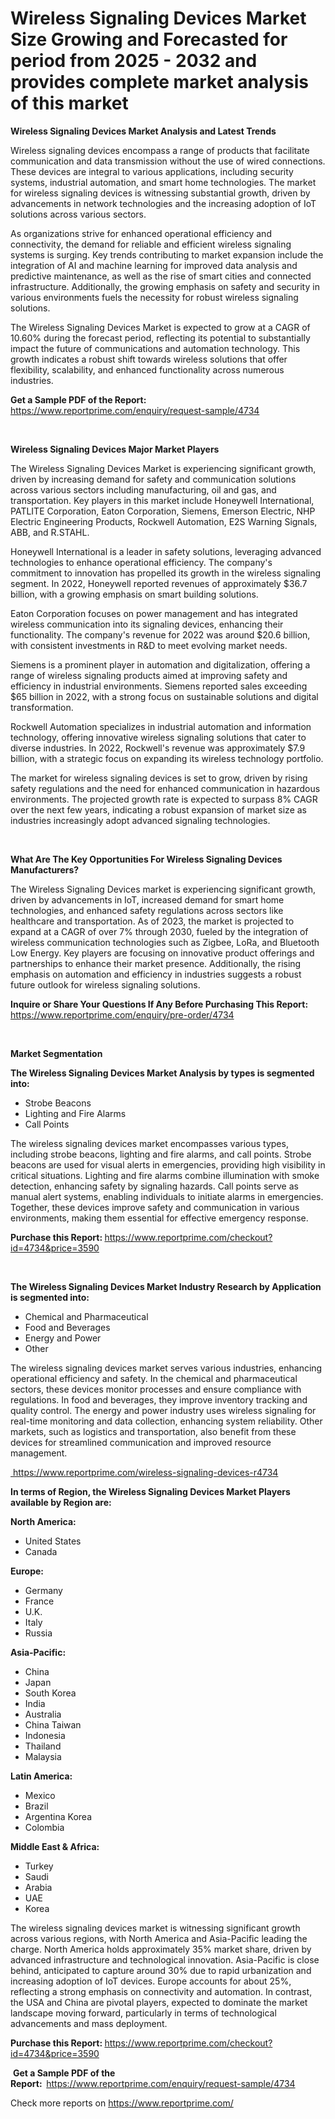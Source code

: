 <p><h1>Wireless Signaling Devices Market Size Growing and Forecasted for period from 2025 - 2032 and provides complete market analysis of this market</h1></p><p><strong>Wireless Signaling Devices Market Analysis and Latest Trends</strong></p>
<p><p>Wireless signaling devices encompass a range of products that facilitate communication and data transmission without the use of wired connections. These devices are integral to various applications, including security systems, industrial automation, and smart home technologies. The market for wireless signaling devices is witnessing substantial growth, driven by advancements in network technologies and the increasing adoption of IoT solutions across various sectors.</p><p>As organizations strive for enhanced operational efficiency and connectivity, the demand for reliable and efficient wireless signaling systems is surging. Key trends contributing to market expansion include the integration of AI and machine learning for improved data analysis and predictive maintenance, as well as the rise of smart cities and connected infrastructure. Additionally, the growing emphasis on safety and security in various environments fuels the necessity for robust wireless signaling solutions.</p><p>The Wireless Signaling Devices Market is expected to grow at a CAGR of 10.60% during the forecast period, reflecting its potential to substantially impact the future of communications and automation technology. This growth indicates a robust shift towards wireless solutions that offer flexibility, scalability, and enhanced functionality across numerous industries.</p></p>
<p><strong>Get a Sample PDF of the Report:&nbsp;</strong> <a href="https://www.reportprime.com/enquiry/request-sample/4734?utm_campaign=2460&utm_medium=2&utm_source=Github&utm_content=ia&utm_term=19032025&utm_id=wireless-signaling-devices">https://www.reportprime.com/enquiry/request-sample/4734</a></p>
<p>&nbsp;</p>
<p><strong>Wireless Signaling Devices Major Market Players</strong></p>
<p><p>The Wireless Signaling Devices Market is experiencing significant growth, driven by increasing demand for safety and communication solutions across various sectors including manufacturing, oil and gas, and transportation. Key players in this market include Honeywell International, PATLITE Corporation, Eaton Corporation, Siemens, Emerson Electric, NHP Electric Engineering Products, Rockwell Automation, E2S Warning Signals, ABB, and R.STAHL.</p><p>Honeywell International is a leader in safety solutions, leveraging advanced technologies to enhance operational efficiency. The company's commitment to innovation has propelled its growth in the wireless signaling segment. In 2022, Honeywell reported revenues of approximately $36.7 billion, with a growing emphasis on smart building solutions.</p><p>Eaton Corporation focuses on power management and has integrated wireless communication into its signaling devices, enhancing their functionality. The company's revenue for 2022 was around $20.6 billion, with consistent investments in R&D to meet evolving market needs.</p><p>Siemens is a prominent player in automation and digitalization, offering a range of wireless signaling products aimed at improving safety and efficiency in industrial environments. Siemens reported sales exceeding $65 billion in 2022, with a strong focus on sustainable solutions and digital transformation.</p><p>Rockwell Automation specializes in industrial automation and information technology, offering innovative wireless signaling solutions that cater to diverse industries. In 2022, Rockwell's revenue was approximately $7.9 billion, with a strategic focus on expanding its wireless technology portfolio.</p><p>The market for wireless signaling devices is set to grow, driven by rising safety regulations and the need for enhanced communication in hazardous environments. The projected growth rate is expected to surpass 8% CAGR over the next few years, indicating a robust expansion of market size as industries increasingly adopt advanced signaling technologies.</p></p>
<p>&nbsp;</p>
<p><strong>What Are The Key Opportunities For Wireless Signaling Devices Manufacturers?</strong></p>
<p><p>The Wireless Signaling Devices market is experiencing significant growth, driven by advancements in IoT, increased demand for smart home technologies, and enhanced safety regulations across sectors like healthcare and transportation. As of 2023, the market is projected to expand at a CAGR of over 7% through 2030, fueled by the integration of wireless communication technologies such as Zigbee, LoRa, and Bluetooth Low Energy. Key players are focusing on innovative product offerings and partnerships to enhance their market presence. Additionally, the rising emphasis on automation and efficiency in industries suggests a robust future outlook for wireless signaling solutions.</p></p>
<p><strong>Inquire or Share Your Questions If Any Before Purchasing This Report:</strong> <a href="https://www.reportprime.com/enquiry/pre-order/4734?utm_campaign=2460&utm_medium=2&utm_source=Github&utm_content=ia&utm_term=19032025&utm_id=wireless-signaling-devices">https://www.reportprime.com/enquiry/pre-order/4734</a></p>
<p>&nbsp;</p>
<p><strong>Market Segmentation</strong></p>
<p><strong>The Wireless Signaling Devices Market Analysis by types is segmented into:</strong></p>
<p><ul><li>Strobe Beacons</li><li>Lighting and Fire Alarms</li><li>Call Points</li></ul></p>
<p><p>The wireless signaling devices market encompasses various types, including strobe beacons, lighting and fire alarms, and call points. Strobe beacons are used for visual alerts in emergencies, providing high visibility in critical situations. Lighting and fire alarms combine illumination with smoke detection, enhancing safety by signaling hazards. Call points serve as manual alert systems, enabling individuals to initiate alarms in emergencies. Together, these devices improve safety and communication in various environments, making them essential for effective emergency response.</p></p>
<p><strong>Purchase this Report:&nbsp;</strong><a href="https://www.reportprime.com/checkout?id=4734&price=3590&utm_campaign=2460&utm_medium=2&utm_source=Github&utm_content=ia&utm_term=19032025&utm_id=wireless-signaling-devices">https://www.reportprime.com/checkout?id=4734&price=3590</a></p>
<p>&nbsp;</p>
<p><strong>The Wireless Signaling Devices Market Industry Research by Application is segmented into:</strong></p>
<p><ul><li>Chemical and Pharmaceutical</li><li>Food and Beverages</li><li>Energy and Power</li><li>Other</li></ul></p>
<p><p>The wireless signaling devices market serves various industries, enhancing operational efficiency and safety. In the chemical and pharmaceutical sectors, these devices monitor processes and ensure compliance with regulations. In food and beverages, they improve inventory tracking and quality control. The energy and power industry uses wireless signaling for real-time monitoring and data collection, enhancing system reliability. Other markets, such as logistics and transportation, also benefit from these devices for streamlined communication and improved resource management.</p></p>
<p><a href="https://www.reportprime.com/wireless-signaling-devices-r4734?utm_campaign=2460&utm_medium=2&utm_source=Github&utm_content=ia&utm_term=19032025&utm_id=wireless-signaling-devices">&nbsp;https://www.reportprime.com/wireless-signaling-devices-r4734</a></p>
<p><strong>In terms of Region, the Wireless Signaling Devices Market Players available by Region are:</strong></p>
<p>
    <p> <strong> North America: </strong>
        <ul>
            <li>United States</li>
            <li>Canada</li>
        </ul>
        </p> 
    <p> <strong> Europe: </strong>
        <ul>
            <li>Germany</li>
            <li>France</li>
            <li>U.K.</li>
            <li>Italy</li>
            <li>Russia</li>
        </ul>
        </p> 
    <p> <strong> Asia-Pacific: </strong>
        <ul>
            <li>China</li>
            <li>Japan</li>
            <li>South Korea</li>
            <li>India</li>
            <li>Australia</li>
            <li>China Taiwan</li>
            <li>Indonesia</li>
            <li>Thailand</li>
            <li>Malaysia</li>
        </ul>
        </p> 
    <p> <strong> Latin America: </strong>
        <ul>
            <li>Mexico</li>
            <li>Brazil</li>
            <li>Argentina Korea</li>
            <li>Colombia</li>
        </ul>
        </p> 
    <p> <strong> Middle East & Africa: </strong>
        <ul>
            <li>Turkey</li>
            <li>Saudi</li>
            <li>Arabia</li>
            <li>UAE</li>
            <li>Korea</li>
        </ul>
    </p>
    </p>
<p><p>The wireless signaling devices market is witnessing significant growth across various regions, with North America and Asia-Pacific leading the charge. North America holds approximately 35% market share, driven by advanced infrastructure and technological innovation. Asia-Pacific is close behind, anticipated to capture around 30% due to rapid urbanization and increasing adoption of IoT devices. Europe accounts for about 25%, reflecting a strong emphasis on connectivity and automation. In contrast, the USA and China are pivotal players, expected to dominate the market landscape moving forward, particularly in terms of technological advancements and mass deployment.</p></p>
<p><strong>Purchase this Report: </strong><a href="https://www.reportprime.com/checkout?id=4734&price=3590&utm_campaign=2460&utm_medium=2&utm_source=Github&utm_content=ia&utm_term=19032025&utm_id=wireless-signaling-devices">https://www.reportprime.com/checkout?id=4734&price=3590</a></p>
<p>&nbsp;<strong>Get a Sample PDF of the Report:&nbsp;&nbsp;</strong><a href="https://www.reportprime.com/enquiry/request-sample/4734?utm_campaign=2460&utm_medium=2&utm_source=Github&utm_content=ia&utm_term=19032025&utm_id=wireless-signaling-devices">https://www.reportprime.com/enquiry/request-sample/4734</a></p>
<p><strong></strong></p>
<p>Check more reports on <a href="https://www.reportprime.com/?utm_campaign=2460&utm_medium=2&utm_source=Github&utm_content=ia&utm_term=19032025&utm_id=wireless-signaling-devices">https://www.reportprime.com/</a></p>